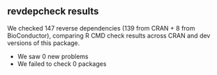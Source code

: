 ## revdepcheck results

We checked 147 reverse dependencies (139 from CRAN + 8 from BioConductor), comparing R CMD check results across CRAN and dev versions of this package.

 * We saw 0 new problems
 * We failed to check 0 packages

